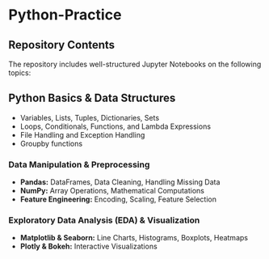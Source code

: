 # Python-Practice
## Repository Contents  
The repository includes well-structured Jupyter Notebooks on the following topics:  

## **Python Basics & Data Structures**  
- Variables, Lists, Tuples, Dictionaries, Sets  
- Loops, Conditionals, Functions, and Lambda Expressions  
- File Handling and Exception Handling
- Groupby functions

### **Data Manipulation & Preprocessing**  
- **Pandas:** DataFrames, Data Cleaning, Handling Missing Data  
- **NumPy:** Array Operations, Mathematical Computations  
- **Feature Engineering:** Encoding, Scaling, Feature Selection  

### **Exploratory Data Analysis (EDA) & Visualization**  
- **Matplotlib & Seaborn:** Line Charts, Histograms, Boxplots, Heatmaps  
- **Plotly & Bokeh:** Interactive Visualizations 
